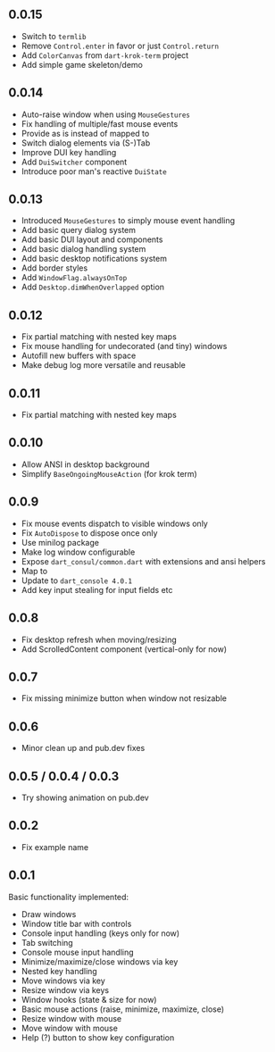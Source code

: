 ## 0.0.15

- Switch to `termlib`
- Remove `Control.enter` in favor or just `Control.return`
- Add `ColorCanvas` from `dart-krok-term` project
- Add simple game skeleton/demo

## 0.0.14

- Auto-raise window when using `MouseGestures`
- Fix handling of multiple/fast mouse events
- Provide <C-j> as is instead of mapped to <Enter>
- Switch dialog elements via (S-)Tab
- Improve DUI key handling
- Add `DuiSwitcher` component
- Introduce poor man's reactive `DuiState`

## 0.0.13

- Introduced `MouseGestures` to simply mouse event handling
- Add basic query dialog system
- Add basic DUI layout and components
- Add basic dialog handling system
- Add basic desktop notifications system
- Add border styles
- Add `WindowFlag.alwaysOnTop`
- Add `Desktop.dimWhenOverlapped` option

## 0.0.12

- Fix partial matching with nested key maps
- Fix mouse handling for undecorated (and tiny) windows
- Autofill new buffers with space
- Make debug log more versatile and reusable

## 0.0.11

- Fix partial matching with nested key maps

## 0.0.10

- Allow ANSI in desktop background
- Simplify `BaseOngoingMouseAction` (for krok term)

## 0.0.9

- Fix mouse events dispatch to visible windows only
- Fix `AutoDispose` to dispose once only
- Use minilog package
- Make log window configurable
- Expose `dart_consul/common.dart` with extensions and ansi helpers
- Map <C-h> to <Backspace>
- Update to `dart_console 4.0.1`
- Add key input stealing for input fields etc

## 0.0.8

- Fix desktop refresh when moving/resizing
- Add ScrolledContent component (vertical-only for now)

## 0.0.7

- Fix missing minimize button when window not resizable

## 0.0.6

- Minor clean up and pub.dev fixes

## 0.0.5 / 0.0.4 / 0.0.3

- Try showing animation on pub.dev

## 0.0.2

- Fix example name

## 0.0.1

Basic functionality implemented:

- Draw windows
- Window title bar with controls
- Console input handling (keys only for now)
- Tab switching
- Console mouse input handling
- Minimize/maximize/close windows via key
- Nested key handling
- Move windows via key
- Resize window via keys
- Window hooks (state & size for now)
- Basic mouse actions (raise, minimize, maximize, close)
- Resize window with mouse
- Move window with mouse
- Help (?) button to show key configuration
